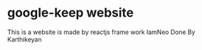 # google-keep website 
This is a website is made by reactjs frame work IamNeo 
Done By
  Karthikeyan 
